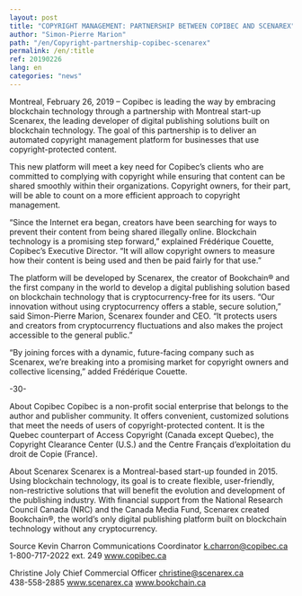 ```yaml
---
layout: post
title: "COPYRIGHT MANAGEMENT: PARTNERSHIP BETWEEN COPIBEC AND SCENAREX"
author: "Simon-Pierre Marion"
path: "/en/Copyright-partnership-copibec-scenarex"
permalink: /en/:title
ref: 20190226
lang: en
categories: "news"
---
```


Montreal, February 26, 2019 – Copibec is leading the way by embracing blockchain technology through a partnership with Montreal start-up Scenarex, the leading developer of digital publishing solutions built on blockchain technology. The goal of this partnership is to deliver an automated copyright management platform for businesses that use copyright-protected content.

This new platform will meet a key need for Copibec’s clients who are committed to complying with copyright while ensuring that content can be shared smoothly within their organizations. Copyright owners, for their part, will be able to count on a more efficient approach to copyright management.

“Since the Internet era began, creators have been searching for ways to prevent their content from being shared illegally online. Blockchain technology is a promising step forward,” explained Frédérique Couette, Copibec’s Executive Director. “It will allow copyright owners to measure how their content is being used and then be paid fairly for that use.”

The platform will be developed by Scenarex, the creator of Bookchain® and the first company in the world to develop a digital publishing solution based on blockchain technology that is cryptocurrency-free for its users. “Our innovation without using cryptocurrency offers a stable, secure solution,” said Simon-Pierre Marion, Scenarex founder and CEO. “It protects users and creators from cryptocurrency fluctuations and also makes the project accessible to the general public.”

“By joining forces with a dynamic, future-facing company such as Scenarex, we’re breaking into a promising market for copyright owners and collective licensing,” added Frédérique Couette.

-30-

About Copibec
Copibec is a non-profit social enterprise that belongs to the author and publisher community. It offers convenient, customized solutions that meet the needs of users of copyright-protected content. It is the Quebec counterpart of Access Copyright (Canada except Quebec), the Copyright Clearance Center (U.S.) and the Centre Français d’exploitation du droit de Copie (France).

About Scenarex
Scenarex is a Montreal-based start-up founded in 2015. Using blockchain technology, its goal is to create flexible, user-friendly, non-restrictive solutions that will benefit the evolution and development of the publishing industry. With financial support from the National Research Council Canada (NRC) and the Canada Media Fund, Scenarex created Bookchain®, the world’s only digital publishing platform built on blockchain technology without any cryptocurrency.

Source
Kevin Charron
Communications Coordinator
k.charron@copibec.ca  
1-800-717-2022 ext. 249
www.copibec.ca

Christine Joly
Chief Commercial Officer
christine@scenarex.ca  
438-558-2885
www.scenarex.ca
www.bookchain.ca
